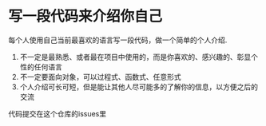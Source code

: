 # 写一段代码来介绍你自己

每个人使用自己当前最喜欢的语言写一段代码，做一个简单的个人介绍.

1. 不一定是最熟悉、或者最在项目中使用的，而是你喜欢的、感兴趣的、彰显个性的任何语言
2. 不一定要面向对象，可以过程式、函数式、任意形式
3. 个人介绍可长可短，但是能让其他人尽可能多的了解你的信息，以方便之后的交流

代码提交在这个仓库的issues里
